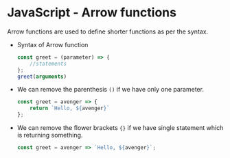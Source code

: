# JavaScript - Arrow functions

Arrow functions are used to define shorter functions as per the syntax.

* Syntax of Arrow function
    ```javascript
    const greet = (parameter) => {
        //statements
    };
    greet(arguments)
    ```

* We can remove the parenthesis `()` if we have only one parameter.
    ```javascript
    const greet = avenger => {
        return `Hello, ${avenger}`
    };
    ```

* We can remove the flower brackets `{}` if we have single statement which is returning something.
    ```javascript
    const greet = avenger => `Hello, ${avenger}`;
    ```